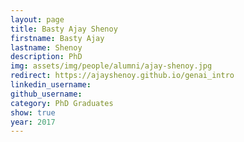 ```yaml
---
layout: page
title: Basty Ajay Shenoy
firstname: Basty Ajay
lastname: Shenoy
description: PhD 
img: assets/img/people/alumni/ajay-shenoy.jpg
redirect: https://ajayshenoy.github.io/genai_intro
linkedin_username: 
github_username:
category: PhD Graduates
show: true
year: 2017
---
```

